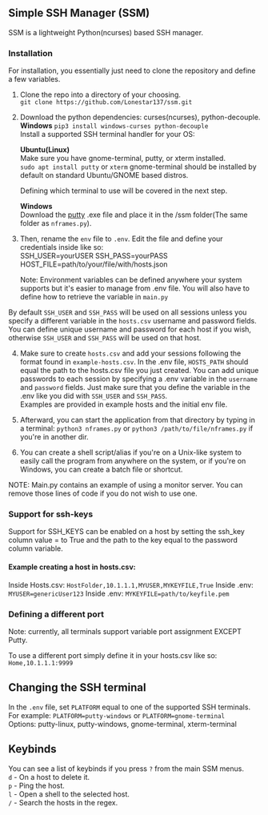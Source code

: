 
## Simple SSH Manager (SSM)  
SSM is a lightweight Python(ncurses) based SSH manager.


### Installation  
For installation, you essentially just need to clone the repository and define a few variables.

1. Clone the repo into a directory of your choosing.  
   `git clone https://github.com/Lonestar137/ssm.git`

2. Download the python dependencies: curses(ncurses), python-decouple.   
   **Windows** 
   `pip3 install windows-curses python-decouple`  
   Install a supported SSH terminal handler for your OS:

   **Ubuntu(Linux)**  
   Make sure you have gnome-terminal, putty, or xterm installed.  
   `sudo apt install putty` or `xterm`
   gnome-terminal should be installed by default on standard Ubuntu/GNOME based distros.

   Defining which terminal to use will be covered in the next step.

   **Windows**  
   Download the [putty](https://www.putty.org/) .exe file and place it in the /ssm folder(The same folder as `nframes.py`).  


3. Then, rename the `env` file to `.env`. Edit the file and define your credentials inside like so:  
    SSH_USER=yourUSER
    SSH_PASS=yourPASS
    HOST_FILE=path/to/your/file/with/hosts.json  

   Note: Environment variables can be defined anywhere your system supports but it's easier to manage from .env file.  You will also have to define how to retrieve the variable in `main.py`


By default `SSH_USER` and `SSH_PASS` will be used on all sessions unless you specify a different variable in the `hosts.csv` username and password fields.  
You can define unique username and password for each host if you wish, otherwise `SSH_USER` and `SSH_PASS` will be used on that host.


4. Make sure to create `hosts.csv` and add your sessions following the format found in `example-hosts.csv`.  In the .env file, `HOSTS_PATH` should equal the path to the hosts.csv file you just created.  You can add unique passwords to each session by specifying a .env variable in the `username` and `password` fields.  Just make sure that you define the variable in the .env like you did with `SSH_USER` and `SSH_PASS`.  
Examples are provided in example hosts and the initial env file.

5. Afterward, you can start the application from that directory by typing in a terminal:
   `python3 nframes.py` or `python3 /path/to/file/nframes.py` if you're in another dir.

6. You can create a shell script/alias if you're on a Unix-like system to easily call the program from anywhere on the system, or if you're on Windows, you can create a batch file or shortcut.


NOTE: Main.py contains an example of using a monitor server.  You can remove those lines of code if you do not wish to use one.


### Support for ssh-keys  
Support for SSH_KEYS can be enabled on a host by setting the ssh_key column value = to True and the path to the key equal to the password column variable.  

#### Example creating a host in hosts.csv:  
Inside Hosts.csv:  `HostFolder,10.1.1.1,MYUSER,MYKEYFILE,True`
Inside .env: `MYUSER=genericUser123`
Inside .env: `MYKEYFILE=path/to/keyfile.pem`

### Defining a different port      
Note: currently, all terminals support variable port assignment EXCEPT Putty.

To use a different port simply define it in your hosts.csv like so: `Home,10.1.1.1:9999`  

## Changing the SSH terminal  
In the `.env` file, set `PLATFORM` equal to one of the supported SSH terminals.
For example:  `PLATFORM=putty-windows` or `PLATFORM=gnome-terminal`  
Options:
    putty-linux, putty-windows, gnome-terminal, xterm-terminal

## Keybinds  
You can see a list of keybinds if you press  `?` from the main SSM menus.  
`d` - On a host to delete it.  
`p` - Ping the host.  
`l` - Open a shell to the selected host.  
`/` - Search the hosts in the regex.  

